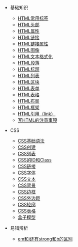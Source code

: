 <!-- _sidebar.md -->

* 基础知识
  * [HTML常用标签](/基础知识/HTML常用标签)
  * [HTML头部](/基础知识/HTML头部)
  * [HTML属性](/基础知识/HTML属性)
  * [HTML链接](/基础知识/HTML链接)
  * [HTML链接属性](/基础知识/HTML链接属性)
  * [HTML图像](/基础知识/HTML图像)
  * [HTML文本格式化](/基础知识/HTML文本格式化)
  * [HTML段落](/基础知识/HTML段落)
  * [HTML标题](/基础知识/HTML标题)
  * [HTML列表](/基础知识/HTML列表)
  * [HTML区块](/基础知识/HTML区块)
  * [HTML表单](/基础知识/HTML表单)
  * [HTML表格](/基础知识/HTML表格)
  * [HTML布局](/基础知识/HTML布局)
  * [HTML框架](/基础知识/HTML框架)
  * [HTML引用（link）](/基础知识/HTML引用（link）)
  * [写HTML的注意事项](/基础知识/写HTML的注意事项)

* CSS
  * [CSS基础语法](/CSS/CSS基础语法)
  * [CSS创建](/CSS/CSS创建)
  * [CSS列表](/CSS/CSS列表)
  * [CSS的ID和Class](/CSS/CSS的ID和Class)
  * [CSS链接](/CSS/CSS链接)
  * [CSS字体](/CSS/CSS字体)
  * [CSS文本](/CSS/CSS文本)
  * [CSS背景](/CSS/CSS背景)
  * [CSS边框](/CSS/CSS边框)
  * [CSS外边距](/CSS/CSS外边距)
  * [CSS轮廓](/CSS/CSS轮廓)
  * [CSS表格](/CSS/CSS表格)
  * [盒子模型](/CSS/盒子模型)

* 易错辨析
  * [em和i还有strong和b的区别](/易错辨析/em和i还有strong和b的区别)
